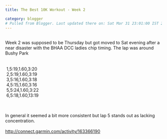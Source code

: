```yaml
---
title: The Best 10K Workout - Week 2

category: blogger
# Pulled from Blogger. Last updated there on: Sat Mar 31 23:01:00 IST 2012
---
```

<br />Week 2 was supposed to be Thursday but got moved to Sat evening after a near disaster with the BHAA DCC ladies chip timing. The lap was around Bushy Park<br /><br /><br />&nbsp;1,5:19,1.60,3:20<br />&nbsp;2,5:19,1.60,3:19<br />&nbsp;3,5:16,1.60,3:18<br />&nbsp;4,5:15,1.60,3:16<br />&nbsp;5,5:24,1.60,3:22<br />&nbsp;6,5:18,1.60,13:19<br /><br /><div><br /></div><div>In general it seemed a bit more consistent but lap 5 stands out as lacking concentration.</div><div><br /></div><div><a href="http://connect.garmin.com/activity/163366190">http://connect.garmin.com/activity/163366190</a></div><div><br /></div><div><br /></div><div><br /></div>
